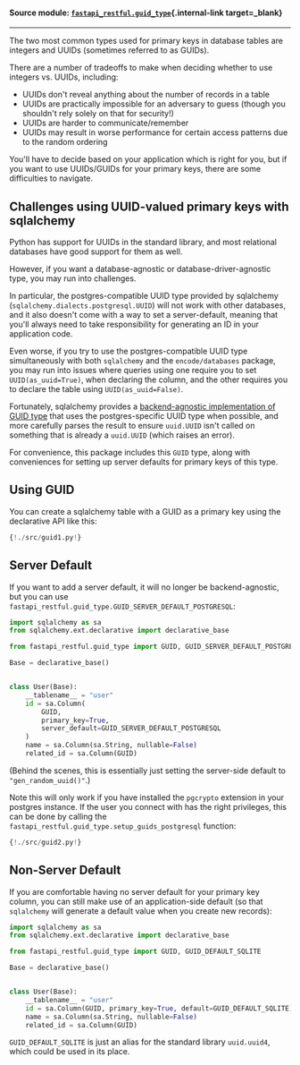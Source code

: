 #### Source module: [`fastapi_restful.guid_type`](https://github.com/yuval9313/fastapi-restful/blob/master/fastapi_restful/guid_type.py){.internal-link target=_blank}

---

The two most common types used for primary keys in database tables are integers and UUIDs
(sometimes referred to as GUIDs).

There are a number of tradeoffs to make when deciding whether to use integers vs. UUIDs,
including:

* UUIDs don't reveal anything about the number of records in a table
* UUIDs are practically impossible for an adversary to guess (though you shouldn't rely solely on that for security!)
* UUIDs are harder to communicate/remember
* UUIDs may result in worse performance for certain access patterns due to the random ordering

You'll have to decide based on your application which is right for you, but if you want to
use UUIDs/GUIDs for your primary keys, there are some difficulties to navigate.

## Challenges using UUID-valued primary keys with sqlalchemy
 
Python has support for UUIDs in the standard library, and most relational databases
have good support for them as well.

However, if you want a database-agnostic or database-driver-agnostic type, you may run into
challenges.

In particular, the postgres-compatible UUID type provided by sqlalchemy (`sqlalchemy.dialects.postgresql.UUID`)
will not work with other databases, and it also doesn't come with a way to set a server-default, meaning that
you'll always need to take responsibility for generating an ID in your application code.

Even worse, if you try to use the postgres-compatible UUID type simultaneously with both `sqlalchemy` and the
`encode/databases` package, you may run into issues where queries using one require you to set `UUID(as_uuid=True)`,
when declaring the column, and the other requires you to declare the table using `UUID(as_uuid=False)`.

Fortunately, sqlalchemy provides a 
[backend-agnostic implementation of GUID type](https://docs.sqlalchemy.org/en/13/core/custom_types.html#backend-agnostic-guid-type)
that uses the postgres-specific UUID type when possible, and more carefully parses the result to ensure
`uuid.UUID` isn't called on something that is already a `uuid.UUID` (which raises an error).

For convenience, this package includes this `GUID` type, along with conveniences for setting up server defaults
for primary keys of this type.

## Using GUID

You can create a sqlalchemy table with a GUID as a primary key using the declarative API like this:

```python hl_lines=""
{!./src/guid1.py!}
```

## Server Default
If you want to add a server default, it will no longer be backend-agnostic, but
you can use `fastapi_restful.guid_type.GUID_SERVER_DEFAULT_POSTGRESQL`: 

```python
import sqlalchemy as sa
from sqlalchemy.ext.declarative import declarative_base

from fastapi_restful.guid_type import GUID, GUID_SERVER_DEFAULT_POSTGRESQL

Base = declarative_base()


class User(Base):
    __tablename__ = "user"
    id = sa.Column(
        GUID,
        primary_key=True,
        server_default=GUID_SERVER_DEFAULT_POSTGRESQL
    )
    name = sa.Column(sa.String, nullable=False)
    related_id = sa.Column(GUID)
```
(Behind the scenes, this is essentially just setting the server-side default to `"gen_random_uuid()"`.)

Note this will only work if you have installed the `pgcrypto` extension
in your postgres instance. If the user you connect with has the right privileges, this can be done
by calling the `fastapi_restful.guid_type.setup_guids_postgresql` function:

```python
{!./src/guid2.py!}
```

## Non-Server Default

If you are comfortable having no server default for your primary key column, you can still
make use of an application-side default (so that `sqlalchemy` will generate a default value when you
create new records):

```python
import sqlalchemy as sa
from sqlalchemy.ext.declarative import declarative_base

from fastapi_restful.guid_type import GUID, GUID_DEFAULT_SQLITE

Base = declarative_base()


class User(Base):
    __tablename__ = "user"
    id = sa.Column(GUID, primary_key=True, default=GUID_DEFAULT_SQLITE)
    name = sa.Column(sa.String, nullable=False)
    related_id = sa.Column(GUID)
```

`GUID_DEFAULT_SQLITE` is just an alias for the standard library `uuid.uuid4`,
which could be used in its place. 
